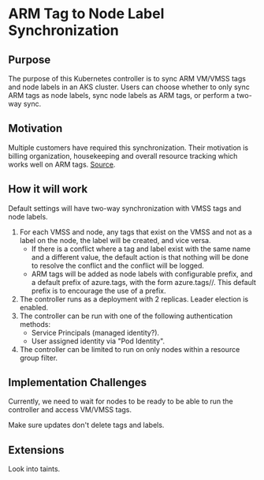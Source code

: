 # ARM Tag to Node Label Synchronization

## Purpose

The purpose of this Kubernetes controller is to sync ARM VM/VMSS tags and node labels in an AKS cluster.
Users can choose whether to only sync ARM tags as node labels, sync node labels as ARM tags,
or perform a two-way sync.

## Motivation

Multiple customers have required this synchronization.
Their motivation is billing organization, housekeeping and overall resource tracking which works well on ARM tags.
[Source](https://microsoft.sharepoint.com/:w:/r/teams/azurecontainercompute/_layouts/15/Doc.aspx?sourcedoc=%7B3a2d20bc-7fa4-450c-8bcf-67156b7b594d%7D&action=edit&wdPid=14896249).

## How it will work

Default settings will have two-way synchronization with VMSS tags and node labels.

1. For each VMSS and node, any tags that exist on the VMSS and not as a label on the node, the label will be created,
and vice versa.
    - If there is a conflict where a tag and label exist with the same name and a different value,
      the default action is that nothing will be done to resolve the conflict and the conflict will be logged.
    - ARM tags will be added as node labels with configurable prefix, and a default prefix of azure.tags, with the form 
    azure.tags/<tag-name>/<tag-value>. This default prefix is to encourage the use of a prefix.
2. The controller runs as a deployment with 2 replicas. Leader election is enabled.
3. The controller can be run with one of the following authentication methods:
    - Service Principals (managed identity?).
    - User assigned identity via "Pod Identity".
4. The controller can be limited to run on only nodes within a resource group filter.

## Implementation Challenges

Currently, we need to wait for nodes to be ready to be able to run the controller and access VM/VMSS tags.

Make sure updates don't delete tags and labels.

## Extensions

Look into taints.
